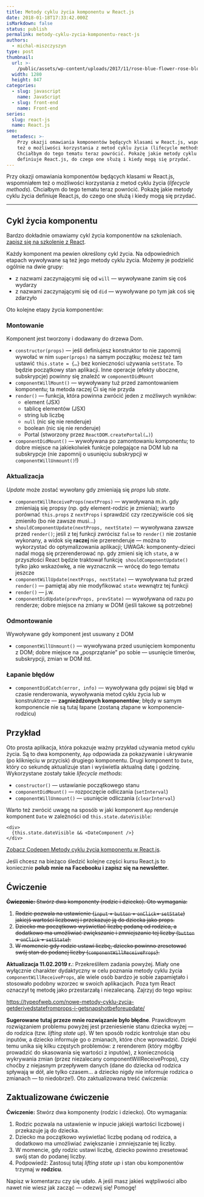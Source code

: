 ```yaml
---
title: Metody cyklu życia komponentu w React.js
date: 2018-01-18T17:33:42.000Z
isMarkdown: false
status: publish
permalink: metody-cyklu-zycia-komponentu-react-js
authors:
  - michal-miszczyszyn
type: post
thumbnail:
  url: >-
    /public/assets/wp-content/uploads/2017/11/rose-blue-flower-rose-blooms-67636.jpeg
  width: 1280
  height: 847
categories:
  - slug: javascript
    name: JavaScript
  - slug: front-end
    name: Front-end
series:
  slug: react-js
  name: React.js
seo:
  metadesc: >-
    Przy okazji omawiania komponentów będących klasami w React.js, wspomniałem
    też o możliwości korzystania z metod cyklu życia (lifecycle methods).
    Chciałbym do tego tematu teraz powrócić. Pokażę jakie metody cyklu życia
    definiuje React.js, do czego one służą i kiedy mogą się przydać.
---
```


Przy okazji omawiania komponentów będących klasami w React.js, wspomniałem też o możliwości korzystania z metod cyklu życia (<em>lifecycle methods</em>). Chciałbym do tego tematu teraz powrócić. Pokażę jakie metody cyklu życia definiuje React.js, do czego one służą i kiedy mogą się przydać.

---

<h2>Cykl życia komponentu</h2>

Bardzo dokładnie omawiamy cykl życia komponentów na szkoleniach. <a href="https://szkolenia.typeofweb.com/" target="_blank">zapisz się na szkolenie z React</a>.

Każdy komponent ma pewien określony cykl życia. Na odpowiednich etapach wywoływane są też jego metody cyklu życia. Możemy je podzielić ogólnie na dwie grupy:

<ul>
    <li>z nazwami zaczynającymi się od <code>will</code> — wywoływane zanim się coś wydarzy</li>
    <li>z nazwami zaczynającymi się od <code>did</code> — wywoływane po tym jak coś się zdarzyło</li>
</ul>

Oto kolejne etapy życia komponentów:

<h3>Montowanie</h3>

Komponent jest tworzony i dodawany do drzewa Dom.

<ul>
    <li><code>constructor(props)</code> — jeśli definiujesz konstruktor to nie zapomnij wywołać w nim <code>super(props)</code> na samym początku; możesz też tam ustawić <code>this.state = {…}</code> bez konieczności używania <code>setState</code>. To będzie początkowy stan aplikacji. Inne operacje (efekty uboczne, subskrypcje) powinny się znaleźć w <code>componentDidMount</code></li>
    <li><code>componentWillMount()</code> — wywoływany tuż przed zamontowaniem komponentu; ta metoda raczej Ci się nie przyda</li>
    <li><code>render()</code> — funkcja, która powinna zwrócić jeden z możliwych wyników:
<ul>
    <li>element (JSX)</li>
    <li>tablicę elementów (JSX)</li>
    <li>string lub liczbę</li>
    <li><code>null</code> (nic się nie renderuje)</li>
    <li>boolean (nic się nie renderuje)</li>
    <li>Portal (stworzony przez <code>ReactDOM.createPortal(…)</code>)</li>
</ul>
</li>
    <li><code>componentDidMount()</code> — wywoływana po zamontowaniu komponentu; to dobre miejsce na jakiekolwiek funkcje polegające na DOM lub na subskrypcje (nie zapomnij o usunięciu subskrypcji w <code>componentWillUnmount()</code>!)</li>
</ul>

<h3>Aktualizacja</h3>

<em>Update</em> może zostać wywołany gdy zmieniają się <em>props</em> lub <em>state</em>.

<ul>
    <li><code>componentWillReceiveProps(nextProps)</code> — wywoływana m.in. gdy zmieniają się propsy (np. gdy element-rodzic je zmienia); warto porównać <code>this.props</code> z <code>nextProps</code> i sprawdzić czy rzeczywiście coś się zmieniło (bo nie zawsze musi…)</li>
    <li><code>shouldComponentUpdate(nextProps, nextState)</code> — wywoływana zawsze przed <code>render()</code>; jeśli z tej funkcji zwrócisz <code>false</code> to <code>render()</code> nie zostanie wykonany, a widok się <strong>raczej</strong><strong> </strong>nie przerenderuje — można to wykorzystać do optymalizowania aplikacji; UWAGA: komponenty-dzieci nadal mogą się przerenderować np. gdy zmieni się ich <code>state</code>, a w przyszłości React będzie traktował funkcję  <code>shouldComponentUpdate()</code> tylko jako wskazówkę, a nie wyznacznik — wrócę do tego tematu jeszcze</li>
    <li><code>componentWillUpdate(nextProps, nextState)</code> — wywoływana tuż przed <code>render()</code> — pamiętaj aby nie modyfikować <code>state</code> wewnątrz tej funkcji</li>
    <li><code>render()</code> — j.w.</li>
    <li><code>componentDidUpdate(prevProps, prevState)</code> — wywoływana od razu po renderze; dobre miejsce na zmiany w DOM (jeśli takowe są potrzebne)</li>
</ul>

<h3>Odmontowanie</h3>

Wywoływane gdy komponent jest usuwany z DOM

<ul>
    <li><code>componentWillUnmount()</code> — wywoływana przed usunięciem komponentu z DOM; dobre miejsce na „posprzątanie” po sobie — usunięcie timerów, subskrypcji, zmian w DOM itd.</li>
</ul>

<h3>Łapanie błędów</h3>

<ul>
    <li><code>componentDidCatch(error, info)</code> — wywoływana gdy pojawi się błąd w czasie renderowania, wywoływania metod cyklu życia lub w konstruktorze — <strong>zagnieżdżonych komponentów</strong>; błędy w samym komponencie nie są tutaj łapane (zostaną złapane w komponencie-rodzicu)</li>
</ul>

<h2>Przykład</h2>

Oto prosta aplikacja, która pokazuje ważny przykład używania metod cyklu życia. Są to dwa komponenty, <code>App</code> odpowiada za pokazywanie i ukrywanie (po kliknięciu w przycisk) drugiego komponentu. Drugi komponent to <code>Date</code>, który co sekundę aktualizuje stan i wyświetla aktualną datę i godzinę. Wykorzystane zostały takie <em>lifecycle methods</em>:

<ul>
    <li><code>constructor()</code> — ustawianie początkowego stanu</li>
    <li><code>componentDidMount()</code> — rozpoczęcie odliczania (<code>setInterval</code>)</li>
    <li><code>componentWillUnmount()</code> — usunięcie odliczania (<code>clearInterval</code>)</li>
</ul>

Warto też zwrócić uwagę na sposób w jaki komponent <code>App</code> renderuje komponent <code>Date</code> w zależności od <code>this.state.dateVisible</code>:

<pre class="language-jsx"><code>&lt;div&gt;
  {this.state.dateVisible &amp;&amp; &lt;DateComponent /&gt;}
&lt;/div&gt;</code></pre>

<CodepenWidget height="265" themeId="0" slugHash="yPqLpm" defaultTab="js,result" user="typeofweb" embedVersion="2" penTitle="Metody cyklu życia komponentu w React.js">
<a href="http://codepen.io/typeofweb/pen/yPqLpm/">Zobacz Codepen Metody cyklu życia komponentu w React.js</a>.
</CodepenWidget>

Jeśli chcesz na bieżąco śledzić kolejne części kursu React.js to koniecznie <strong>polub mnie na Facebooku i zapisz się na newsletter.</strong>

<NewsletterForm />

<FacebookPageWidget />

<h2>Ćwiczenie</h2>

<del datetime="2019-02-11T15:45:22.846Z"><strong>Ćwiczenie:</strong> Stwórz dwa komponenty (rodzic i dziecko). Oto wymagania:</del>

<ol>
    <li><del datetime="2019-02-11T15:45:22.846Z">Rodzic pozwala na ustawienie (<code>input</code> + <code>button</code> + <code>onClick</code>+ <code>setState</code>) jakiejś wartości liczbowej i przekazuje ją do dziecka jako props.</del></li>
    <li><del datetime="2019-02-11T15:45:22.846Z">Dziecko ma początkowo wyświetlać liczbę podaną od rodzica, a dodatkowo ma umożliwiać zwiększanie i zmniejszanie tej liczby (<code>button</code><span style="text-indent: 0em;"> + </span><code>onClick</code><span style="text-indent: 0em;"> + </span><code>setState</code><span style="text-indent: 0em;">).</span></del></li>
    <li><del datetime="2019-02-11T15:45:22.846Z"><span style="text-indent: 0em;">W momencie gdy rodzic ustawi liczbę, dziecko powinno zresetować swój stan do podanej liczby (</span><code>componentWillReceiveProps</code><span style="text-indent: 0em;">).</span></del></li>
</ol>

<strong>Aktualizacja 11.02.2019 r.</strong>: Przekreśliłem zadania powyżej. Miały one wyłącznie charakter dydaktyczny w celu poznania metody cyklu życia <code>componentWillReceiveProps</code>, ale wiele osób bardzo je sobie zapamiętało i stosowało podobny wzorzec w swoich aplikacjach. Poza tym React oznaczył tę metodę jako przestarzałą i niezalecaną. Zajrzyj do tego wpisu:

https://typeofweb.com/nowe-metody-cyklu-zycia-getderivedstatefromprops-i-getsnapshotbeforeupdate/

<strong>Sugerowane tutaj przeze mnie rozwiązanie było błędne</strong>. Prawidłowym rozwiązaniem problemu powyżej jest przeniesienie stanu dziecka wyżej — do rodzica (tzw. <em>lifting state up</em>). W ten sposób rodzic kontroluje stan obu inputów, a dziecko informuje go o zmianach, które chce wprowadzić. Dzięki temu unika się kilku częstych problemów: z rerenderem (który mógłby prowadzić do skasowania się wartości z inputów), z koniecznością wykrywania zmian (przez niezalecany componentWillReceiveProps), czy choćby z niejasnym przepływem danych (dane do dziecka od rodzica spływają w dół, ale tylko czasem… a dziecko nigdy nie informuje rodzica o zmianach — to niedobrze!). Oto zaktualizowana treść ćwiczenia:

<h2>Zaktualizowane ćwiczenie</h2>

<strong>Ćwiczenie:</strong> Stwórz dwa komponenty (rodzic i dziecko). Oto wymagania:

<ol>
    <li>Rodzic pozwala na ustawienie w inpucie jakiejś wartości liczbowej i przekazuje ją do dziecka.</li>
    <li>Dziecko ma początkowo wyświetlać liczbę podaną od rodzica, a dodatkowo ma umożliwiać zwiększanie i zmniejszanie tej liczby.</li>
    <li>W momencie, gdy rodzic ustawi liczbę, dziecko powinno zresetować swój stan do podanej liczby.</li>
    <li>Podpowiedź: Zastosuj tutaj <em>lifting state up</em> i stan obu komponentów trzymaj w <strong>rodzicu</strong>.</li>
</ol>

Napisz w komentarzu czy się udało. A jeśli masz jakieś wątpliwości albo nawet nie wiesz jak zacząć — odezwij się! Pomogę!
